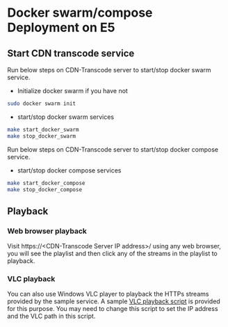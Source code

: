 # Docker swarm/compose Deployment on E5
## Start CDN transcode service
Run below steps on CDN-Transcode server to start/stop docker swarm service.

- Initialize docker swarm if you have not
```bash
sudo docker swarm init
```
- start/stop docker swarm services
```bash
make start_docker_swarm
make stop_docker_swarm
```

Run below steps on CDN-Transcode server to start/stop docker compose service.
- start/stop docker compose services
```bash
make start_docker_compose
make stop_docker_compose
```
## Playback
### Web browser playback
Visit https://\<CDN-Transcode Server IP address\>/ using any web browser, you will see the playlist and then click any of the streams in the playlist to playback.
### VLC playback
You can also use Windows VLC player to playback the HTTPs streams provided by the sample service. A sample [VLC playback script](client/vlc_playback.bat) is provided for this purpose. You may need to change this script to set the IP address and the VLC path in this script.

